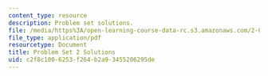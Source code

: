 ```yaml
---
content_type: resource
description: Problem set solutions.
file: /media/https%3A/open-learning-course-data-rc.s3.amazonaws.com/2-004-dynamics-and-control-ii-spring-2008/c2f8c1006253f264b2a93455206295de_ps2soln.pdf
file_type: application/pdf
resourcetype: Document
title: Problem Set 2 Solutions
uid: c2f8c100-6253-f264-b2a9-3455206295de
---
```


